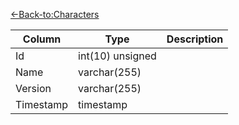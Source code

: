 [<-Back-to:Characters](database-characters.md)

Column | Type | Description
--- | --- | ---
Id | int(10) unsigned | 
Name | varchar(255) | 
Version | varchar(255) | 
Timestamp | timestamp | 
